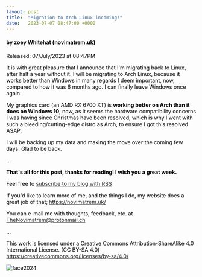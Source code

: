 ```yaml
---
layout: post
title:  "Migration to Arch Linux incoming!"
date:   2023-07-07 08:47:00 +0000
---
```


<span style="color:black;">

<h4>by zoey Whitehat (novimatrem.uk)</h4>

<p>Released: 07/July/2023 at 08:47PM</p>

It is with great pleasure that I announce that I'm migrating back to Linux, after half a year without it. I will be migrating to Arch Linux, because it works better than Windows in many regards I deem important, now, compared to how it was 6 months ago. I can finally leave Windows once again.

My graphics card (an AMD RX 6700 XT) is **working better on Arch than it does on Windows 10**, now, as it seems the hardware compatibility concerns I was having since Christmas have been resolved, which is why I went with such a bleeding/cutting-edge distro as Arch, to ensure I got this resolved ASAP.

I will be backing up my data and making the move over the coming few days. Glad to be back.

...

**That's all for this post, thanks for reading! I wish you a great week.**

Feel free to <a href="https://novimatrem.gitlab.io/blog/feed.xml" target="_blank">subscribe to my blog with RSS</a>

If you'd like to learn more of me, and the things I do, my website does a great job of that; <a href="https://novimatrem.uk/" target="_blank">https://novimatrem.uk/</a>

You can e-mail me with thoughts, feedback, etc. at [TheNovimatrem@protonmail.ch](mailto:TheNovimatrem@protonmail.ch)

...

This work is licensed under a Creative Commons Attribution-ShareAlike 4.0 International License. (CC BY-SA 4.0)
<a href="https://creativecommons.org/licenses/by-sa/4.0/" target="_blank">https://creativecommons.org/licenses/by-sa/4.0/</a>

![face2024](https://gitlab.com/Novimatrem/blog/-/raw/master/face2024.png)


